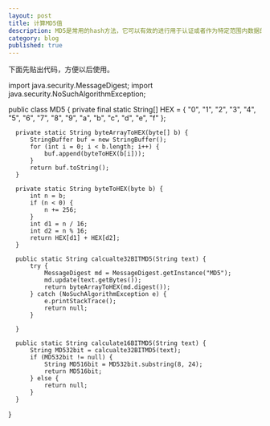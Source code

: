 ```yaml
---
layout: post
title: 计算MD5值
description: MD5是常用的hash方法，它可以有效的进行用于认证或者作为特定范围内数据的唯一标识，这篇文章记录一个实现，用于备用。
category: blog
published: true
---
```


下面先贴出代码，方便以后使用。

  import java.security.MessageDigest;
  import java.security.NoSuchAlgorithmException;
  
  public class MD5 {
      private final static String[] HEX = { "0", "1", "2", "3", "4", "5", "6",
              "7", "8", "9", "a", "b", "c", "d", "e", "f" };
  
      private static String byteArrayToHEX(byte[] b) {
          StringBuffer buf = new StringBuffer();
          for (int i = 0; i < b.length; i++) {
              buf.append(byteToHEX(b[i]));
          }
          return buf.toString();
      }
  
      private static String byteToHEX(byte b) {
          int n = b;
          if (n < 0) {
              n += 256;
          }
          int d1 = n / 16;
          int d2 = n % 16;
          return HEX[d1] + HEX[d2];
      }
  
      public static String calcualte32BITMD5(String text) {
          try {
              MessageDigest md = MessageDigest.getInstance("MD5");
              md.update(text.getBytes());
              return byteArrayToHEX(md.digest());
          } catch (NoSuchAlgorithmException e) {
              e.printStackTrace();
              return null;
          }
  
      }
  
      public static String calculate16BITMD5(String text) {
          String MD532bit = calcualte32BITMD5(text);
          if (MD532bit != null) {
              String MD516bit = MD532bit.substring(8, 24);
              return MD516bit;
          } else {
              return null;
          }
      }
  }
